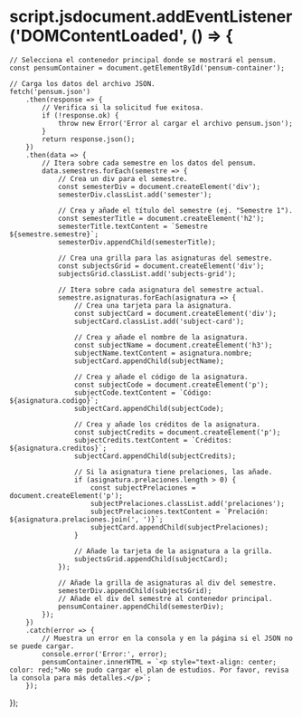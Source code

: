 # script.jsdocument.addEventListener('DOMContentLoaded', () => {
    // Selecciona el contenedor principal donde se mostrará el pensum.
    const pensumContainer = document.getElementById('pensum-container');

    // Carga los datos del archivo JSON.
    fetch('pensum.json')
        .then(response => {
            // Verifica si la solicitud fue exitosa.
            if (!response.ok) {
                throw new Error('Error al cargar el archivo pensum.json');
            }
            return response.json();
        })
        .then(data => {
            // Itera sobre cada semestre en los datos del pensum.
            data.semestres.forEach(semestre => {
                // Crea un div para el semestre.
                const semesterDiv = document.createElement('div');
                semesterDiv.classList.add('semester');

                // Crea y añade el título del semestre (ej. "Semestre 1").
                const semesterTitle = document.createElement('h2');
                semesterTitle.textContent = `Semestre ${semestre.semestre}`;
                semesterDiv.appendChild(semesterTitle);

                // Crea una grilla para las asignaturas del semestre.
                const subjectsGrid = document.createElement('div');
                subjectsGrid.classList.add('subjects-grid');

                // Itera sobre cada asignatura del semestre actual.
                semestre.asignaturas.forEach(asignatura => {
                    // Crea una tarjeta para la asignatura.
                    const subjectCard = document.createElement('div');
                    subjectCard.classList.add('subject-card');

                    // Crea y añade el nombre de la asignatura.
                    const subjectName = document.createElement('h3');
                    subjectName.textContent = asignatura.nombre;
                    subjectCard.appendChild(subjectName);

                    // Crea y añade el código de la asignatura.
                    const subjectCode = document.createElement('p');
                    subjectCode.textContent = `Código: ${asignatura.codigo}`;
                    subjectCard.appendChild(subjectCode);

                    // Crea y añade los créditos de la asignatura.
                    const subjectCredits = document.createElement('p');
                    subjectCredits.textContent = `Créditos: ${asignatura.creditos}`;
                    subjectCard.appendChild(subjectCredits);

                    // Si la asignatura tiene prelaciones, las añade.
                    if (asignatura.prelaciones.length > 0) {
                        const subjectPrelaciones = document.createElement('p');
                        subjectPrelaciones.classList.add('prelaciones');
                        subjectPrelaciones.textContent = `Prelación: ${asignatura.prelaciones.join(', ')}`;
                        subjectCard.appendChild(subjectPrelaciones);
                    }
                    
                    // Añade la tarjeta de la asignatura a la grilla.
                    subjectsGrid.appendChild(subjectCard);
                });

                // Añade la grilla de asignaturas al div del semestre.
                semesterDiv.appendChild(subjectsGrid);
                // Añade el div del semestre al contenedor principal.
                pensumContainer.appendChild(semesterDiv);
            });
        })
        .catch(error => {
            // Muestra un error en la consola y en la página si el JSON no se puede cargar.
            console.error('Error:', error);
            pensumContainer.innerHTML = `<p style="text-align: center; color: red;">No se pudo cargar el plan de estudios. Por favor, revisa la consola para más detalles.</p>`;
        });
});
